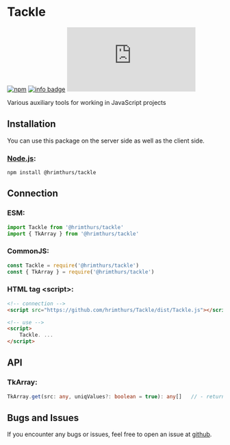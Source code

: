 # Tackle

[![npm](https://img.shields.io/npm/v/@hrimthurs/tackle.svg)](https://npmjs.com/@hrimthurs/tackle)
[![info badge](https://img.shields.io/npm/dt/@hrimthurs/tackle.svg)](https://npm-stat.com/charts.html?package=@hrimthurs/tackle)
[![GitHub file size in bytes](https://img.shields.io/github/size/hrimthurs/tackle/dist/Tackle.js?label=lib%20size)](https://github.com/hrimthurs/Tackle/blob/master/dist/Tackle.js)

Various auxiliary tools for working in JavaScript projects

## Installation

You can use this package on the server side as well as the client side.

### [Node.js](http://nodejs.org/):

~~~
npm install @hrimthurs/tackle
~~~

## Connection

### ESM:

~~~ javascript
import Tackle from '@hrimthurs/tackle'
import { TkArray } from '@hrimthurs/tackle'
~~~

### CommonJS:

~~~ javascript
const Tackle = require('@hrimthurs/tackle')
const { TkArray } = require('@hrimthurs/tackle')
~~~

### HTML tag \<script\>:

~~~ html
<!-- connection -->
<script src="https://github.com/hrimthurs/Tackle/dist/Tackle.js"></script>

<!-- use -->
<script>
    Tackle. ...
</script>
~~~

## API

### TkArray:

~~~ typescript
TkArray.get(src: any, uniqValues?: boolean = true): any[]   // - returns array regardless of type src
~~~

## Bugs and Issues

If you encounter any bugs or issues, feel free to open an issue at
[github](https://github.com/hrimthurs/Tackle).
